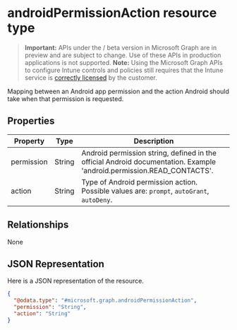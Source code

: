 ﻿# androidPermissionAction resource type

> **Important:** APIs under the / beta version in Microsoft Graph are in preview and are subject to change. Use of these APIs in production applications is not supported.
> **Note:** Using the Microsoft Graph APIs to configure Intune controls and policies still requires that the Intune service is [correctly licensed](https://go.microsoft.com/fwlink/?linkid=839381) by the customer.

Mapping between an Android app permission and the action Android should take when that permission is requested.
## Properties
|Property|Type|Description|
|---|---|---|
|permission|String|Android permission string, defined in the official Android documentation.  Example 'android.permission.READ_CONTACTS'.|
|action|String|Type of Android permission action. Possible values are: `prompt`, `autoGrant`, `autoDeny`.|

## Relationships
None
## JSON Representation
Here is a JSON representation of the resource.
<!-- {
  "blockType": "resource",
  "keyProperty": "id",
  "@odata.type": "microsoft.graph.androidPermissionAction"
}
-->
```json
{
  "@odata.type": "#microsoft.graph.androidPermissionAction",
  "permission": "String",
  "action": "String"
}
```



